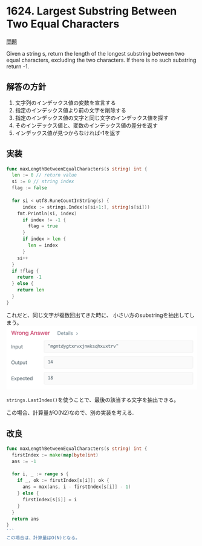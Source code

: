 # 1624. Largest Substring Between Two Equal Characters

[問題](https://leetcode.com/problems/largest-substring-between-two-equal-characters/)


Given a string s, return the length of the longest substring between two equal characters, excluding the two characters. If there is no such substring return -1.

## 解答の方針

1. 文字列のインデックス値の変数を宣言する
2. 指定のインデックス値より前の文字を削除する
3. 指定のインデックス値の文字と同じ文字のインデックス値を探す
4. そのインデックス値と、変数のインデックス値の差分を返す
5. インデックス値が見つからなければ-1を返す


## 実装
```go
func maxLengthBetweenEqualCharacters(s string) int {
  len := 0 // return value
  si := 0 // string index
  flag := false
   
  for si < utf8.RuneCountInString(s) {
      index := strings.Index(s[si+1:], string(s[si]))
    fmt.Println(si, index)
      if index != -1 {
        flag = true
      }
      if index > len {
        len = index
      }
    si++
  }
  if !flag {
    return -1
  } else {
    return len
  }
}
```

これだと、同じ文字が複数回出てきた時に、
小さい方のsubstringを抽出してしまう。  
![](./images/1624-1.png)

`strings.LastIndex()`を使うことで、最後の該当する文字を抽出できる。

この場合、計算量がO(N2)なので、別の実装を考える.  

## 改良
````go
func maxLengthBetweenEqualCharacters(s string) int {
  firstIndex := make(map[byte]int)
  ans := -1
  
  for i, _ := range s {
    if _, ok := firstIndex[s[i]]; ok {
      ans = max(ans, i - firstIndex[s[i]] - 1)
    } else {
      firstIndex[s[i]] = i
    }
  }
  return ans
}
```
この場合は、計算量はO(N)となる。  